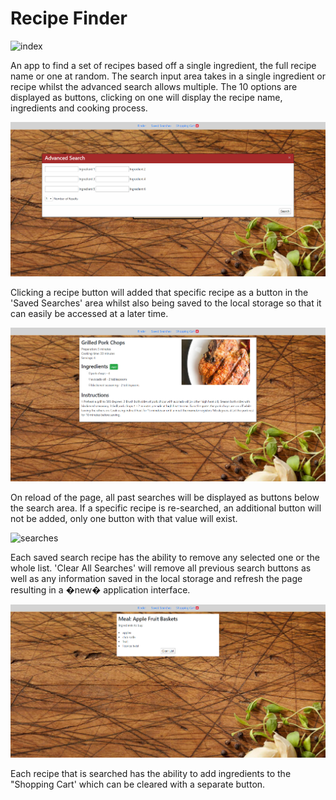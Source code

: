 # Recipe Finder
![index](/assets/images/indexSS.png?raw=true "index") 

An app to find a set of recipes based off a single ingredient, the full recipe name or one at random. The search input area takes in a single ingredient or recipe whilst the advanced search allows multiple. The 10 options are displayed as buttons, clicking on one will display the recipe name, ingredients and cooking process. 

![advanced search](/assets/images/advanceSS.png?raw=true "advanced search") 

Clicking a recipe button will added that specific recipe as a button in the 'Saved Searches' area whilst also being saved to the local storage so that it can easily be accessed at a later time. 

![display](/assets/images/displaySS.png?raw=true "display") 

On reload of the page, all past searches will be displayed as buttons below the search area. If a specific recipe is re-searched, an additional button will not be added, only one button with that value will exist. 

![searches](/assets/images/searchSS.png?raw=true "searches") 

Each saved search recipe has the ability to remove any selected one or the whole list. 'Clear All Searches' will remove all previous search buttons as well as any information saved in the local storage and refresh the page resulting in a �new� application interface.

![Shopping cart](/assets/images/cartSS.png?raw=true "Shopping cart") 

Each recipe that is searched has the ability to add ingredients to the "Shopping Cart' which can be cleared with a separate button.